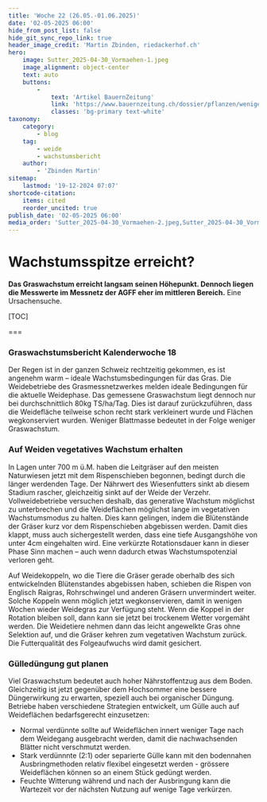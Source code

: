 ```yaml
---
title: 'Woche 22 (26.05.-01.06.2025)'
date: '02-05-2025 06:00'
hide_from_post_list: false
hide_git_sync_repo_link: true
header_image_credit: 'Martin Zbinden, riedackerhof.ch'
hero:
    image: Sutter_2025-04-30_Vormaehen-1.jpeg
    image_alignment: object-center
    text: auto
    buttons:
        -
            text: 'Artikel BauernZeitung'
            link: 'https://www.bauernzeitung.ch/dossier/pflanzen/weniger-verzehr-und-tiefere-naehrwerte-550344'
            classes: 'bg-primary text-white'
taxonomy:
    category:
        - blog
    tag:
        - weide
        - wachstumsbericht
    author:
        - 'Zbinden Martin'
sitemap:
    lastmod: '19-12-2024 07:07'
shortcode-citation:
    items: cited
    reorder_uncited: true
publish_date: '02-05-2025 06:00'
media_order: 'Sutter_2025-04-30_Vormaehen-2.jpeg,Sutter_2025-04-30_Vormaehen-3.jpeg,Sutter_2025-04-30_Vormaehen-1.jpeg'
---
```


# Wachstumsspitze erreicht?

**Das Graswachstum erreicht langsam seinen Höhepunkt. Dennoch liegen die Messwerte im Messnetz der AGFF eher im mittleren Bereich.** Eine Ursachensuche.

[TOC]

===




### Graswachstumsbericht Kalenderwoche 18

Der Regen ist in der ganzen Schweiz rechtzeitig gekommen, es ist angenehm warm – ideale Wachstumsbedingungen für das Gras. Die Weidebetriebe des Grasmessnetzwerkes melden ideale Bedingungen für die aktuelle Weidephase. Das gemessene Graswachstum liegt dennoch nur bei durchschnittlich 80kg TS/ha/Tag. Dies ist darauf zurückzuführen, dass die Weidefläche teilweise schon recht stark verkleinert wurde und Flächen wegkonserviert wurden. Weniger Blattmasse bedeutet in der Folge weniger Graswachstum. 

### Auf Weiden vegetatives Wachstum erhalten
In Lagen unter 700 m ü.M. haben die Leitgräser auf den meisten Naturwiesen jetzt mit dem Rispenschieben begonnen, bedingt durch die länger werdenden Tage. Der Nährwert des Wiesenfutters sinkt ab diesem Stadium rascher, gleichzeitig sinkt auf der Weide der Verzehr. Vollweidebetriebe versuchen deshalb, das generative Wachstum möglichst zu unterbrechen und die Weideflächen möglichst lange im vegetativen Wachstumsmodus zu halten. Dies kann gelingen, indem die Blütenstände der Gräser kurz vor dem Rispenschieben abgebissen werden. Damit dies klappt, muss auch sichergestellt werden, dass eine tiefe Ausgangshöhe von unter 4cm eingehalten wird. Eine verkürzte Rotationsdauer kann in dieser Phase Sinn machen – auch wenn dadurch etwas Wachstumspotenzial verloren geht.

Auf Weidekoppeln, wo die Tiere die Gräser gerade oberhalb des sich entwickelnden Blütenstandes abgebissen haben, schieben die Rispen von Englisch Raigras, Rohrschwingel und anderen Gräsern unvermindert weiter. Solche Koppeln wenn möglich jetzt wegkonservieren, damit in wenigen Wochen wieder Weidegras zur Verfügung steht. Wenn die Koppel in der Rotation bleiben soll, dann kann sie jetzt bei trockenem Wetter vorgemäht werden. Die Weidetiere nehmen dann das leicht angewelkte Gras ohne Selektion auf, und die Gräser kehren zum vegetativen Wachstum zurück. Die Futterqualität des Folgeaufwuchs wird damit gesichert.

### Gülledüngung gut planen
Viel Graswachstum bedeutet auch hoher Nährstoffentzug aus dem Boden. Gleichzeitig ist jetzt gegenüber dem Hochsommer eine bessere Düngerwirkung zu erwarten, speziell auch bei organischer Düngung. Betriebe haben verschiedene Strategien entwickelt, um Gülle auch auf Weideflächen bedarfsgerecht einzusetzen:
- Normal verdünnte sollte auf Weideflächen innert weniger Tage nach dem Weidegang ausgebracht werden, damit die nachwachsenden Blätter nicht verschmutzt werden.  
- Stark verdünnnte (2:1) oder separierte Gülle kann mit den bodennahen Ausbringmethoden relativ flexibel eingesetzt werden - grössere Weideflächen können so an einem Stück gedüngt werden.
- Feuchte Witterung während und nach der Ausbringung kann die Wartezeit vor der nächsten Nutzung auf wenige Tage verkürzen.
